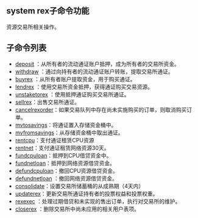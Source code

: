 ## system rex子命令功能

资源交易所相关操作。

## 子命令列表

- [deposit](system-rex-deposit) ：从所有者的流动通证账户抵押，成为所有者的交易所资金。
- [withdraw](system-rex-withdraw) ：通过向持有者的流动通证账户转账，提取交易所通证。
- [buyrex](system-rex-buyrex) ：从所有者账户提取资金，用于购买通证。
- [lendrex](system-rex-lendrex) ：使用交易所资金抵押，获得通证购买交易资源。
- [unstaketorex](system-rex-unstaketorex) ：使用抵押通证购买交易所通证。
- [sellrex](system-rex-sellrex)：出售交易所通证。
- [cancelrexorder](system-rex-cancelrexorder)：如果交易队列中存在尚未实施购买的订单，则取消购买订单。
- [mvtosavings](system-rex-mvtosavings)：将通证置入存储资金桶中。
- [mvfromsavings](system-rex-mvfromsavings)：从存储资金桶中取出通证。
- [rentcpu](system-rex-rentcpu)：支付通证租赁CPU资源
- [rentnet](system-rex-rentnet)：支付通证租赁网络资源30天。
- [fundcpuloan](system-rex-fundcpuloan)：抵押到CPU借贷资金中。
- [fundnetloan](system-rex-fundnetloan)：抵押到网络资源借贷资金。
- [defundcpuloan](system-rex-defundcpuloan)：撤回CPU资源借贷资金。
- [defundnetloan](system-rex-defundnetloan) ：撤回网络资源借贷资金。
- [consolidate](system-rex-consolidate)：设置交易所储蓄桶的从成熟期（4天内）
- [updaterex](system-rex-updaterex)：更新交易所通证持有者的投票权益和投票权重。
- [rexexec](system-rex-rexexec) ：处理过期借贷和未实现的售出订单，执行对交易所的维护。
- [closerex](system-rex-closerex) ：删除交易所中尚未应用的相关用户表项。
